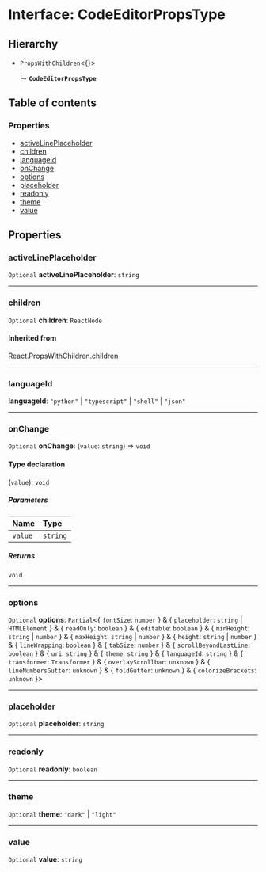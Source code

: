 # Interface: CodeEditorPropsType

## Hierarchy

* `PropsWithChildren`<{}>

  ↳ **`CodeEditorPropsType`**

## Table of contents

### Properties

* [activeLinePlaceholder](/auto-docs/form-materials/interfaces/CodeEditorPropsType.md#activelineplaceholder)
* [children](/auto-docs/form-materials/interfaces/CodeEditorPropsType.md#children)
* [languageId](/auto-docs/form-materials/interfaces/CodeEditorPropsType.md#languageid)
* [onChange](/auto-docs/form-materials/interfaces/CodeEditorPropsType.md#onchange)
* [options](/auto-docs/form-materials/interfaces/CodeEditorPropsType.md#options)
* [placeholder](/auto-docs/form-materials/interfaces/CodeEditorPropsType.md#placeholder)
* [readonly](/auto-docs/form-materials/interfaces/CodeEditorPropsType.md#readonly)
* [theme](/auto-docs/form-materials/interfaces/CodeEditorPropsType.md#theme)
* [value](/auto-docs/form-materials/interfaces/CodeEditorPropsType.md#value)

## Properties

### activeLinePlaceholder

`Optional` **activeLinePlaceholder**: `string`

***

### children

`Optional` **children**: `ReactNode`

#### Inherited from

React.PropsWithChildren.children

***

### languageId

**languageId**: `"python"` | `"typescript"` | `"shell"` | `"json"`

***

### onChange

`Optional` **onChange**: (`value`: `string`) => `void`

#### Type declaration

(`value`): `void`

##### Parameters

| Name | Type |
| :------ | :------ |
| `value` | `string` |

##### Returns

`void`

***

### options

`Optional` **options**: `Partial`<{ `fontSize`: `number`  } & { `placeholder`: `string` | `HTMLElement`  } & { `readOnly`: `boolean`  } & { `editable`: `boolean`  } & { `minHeight`: `string` | `number`  } & { `maxHeight`: `string` | `number`  } & { `height`: `string` | `number`  } & { `lineWrapping`: `boolean`  } & { `tabSize`: `number`  } & { `scrollBeyondLastLine`: `boolean`  } & { `uri`: `string`  } & { `theme`: `string`  } & { `languageId`: `string`  } & { `transformer`: `Transformer`  } & { `overlayScrollbar`: `unknown`  } & { `lineNumbersGutter`: `unknown`  } & { `foldGutter`: `unknown`  } & { `colorizeBrackets`: `unknown`  }>

***

### placeholder

`Optional` **placeholder**: `string`

***

### readonly

`Optional` **readonly**: `boolean`

***

### theme

`Optional` **theme**: `"dark"` | `"light"`

***

### value

`Optional` **value**: `string`
